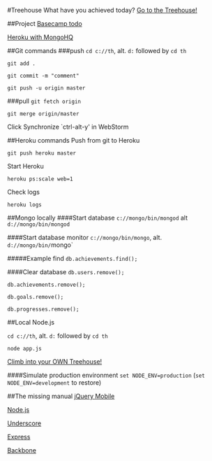 #Treehouse
What have you achieved today?
[Go to the Treehouse!](http://www.treehouse.io)

##Project
[Basecamp todo](https://lejbrinkbennerhult.basecamphq.com/projects/9535387-treehouse/todo_lists)

[Heroku with MongoHQ](https://api.heroku.com/myapps/treehouseapp)

##Git commands
###push
`cd c://th`, alt. `d:` followed by `cd th`

`git add .`

`git commit -m "comment"`

`git push -u origin master`

###pull
`git fetch origin`

`git merge origin/master`

Click Synchronize `ctrl-alt-y' in WebStorm

##Heroku commands
Push from git to Heroku

`git push heroku master`

Start Heroku

`heroku ps:scale web=1`

Check logs

`heroku logs`

##Mongo locally
####Start database
`c://mongo/bin/mongod` alt `d://mongo/bin/mongod`


####Start database monitor
`c://mongo/bin/mongo`, alt. `d://mongo/bin/`mongo`


#####Example find
`db.achievements.find();`

####Clear database
`db.users.remove();`

`db.achievements.remove();`

`db.goals.remove();`

`db.progresses.remove();`

##Local Node.js

`cd c://th`, alt. `d:` followed by `cd th`

`node app.js`

[Climb into your OWN Treehouse!](http://localhost:3000/)

####Simulate production environment
`set NODE_ENV=production` (`set NODE_ENV=development` to restore)

##The missing manual
[jQuery Mobile](http://jquerymobile.com/)

[Node.js](http://nodejs.org/)

[Underscore](http://documentcloud.github.com/underscore/)

[Express](http://expressjs.com/)

[Backbone](http://documentcloud.github.com/backbone/)

